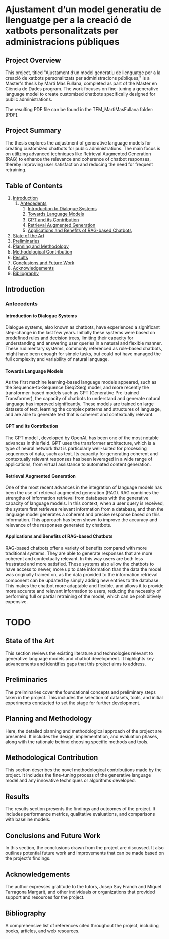 # Ajustament d’un model generatiu de llenguatge per a la creació de xatbots personalitzats per administracions públiques

## Project Overview
This project, titled "Ajustament d’un model generatiu de llenguatge per a la creació de xatbots personalitzats per administracions públiques," is a Master's thesis by Martí Mas Fullana, completed as part of the Màster en Ciència de Dades program. The work focuses on fine-tuning a generative language model to create customized chatbots specifically designed for public administrations.

The resulting PDF file can be found in the TFM_MartiMasFullana folder: [[PDF]](TFM_MartíMasFullana/TFM_MartíMasFullana.pdf).

## Project Summary
The thesis explores the adjustment of generative language models for creating customized chatbots for public administrations. The main focus is on utilizing advanced techniques like Retrieval Augmented Generation (RAG) to enhance the relevance and coherence of chatbot responses, thereby improving user satisfaction and reducing the need for frequent retraining.

## Table of Contents
1. [Introduction](#introduction)
   1. [Antecedents](#antecedents)
      1. [Introduction to Dialogue Systems](#introduction-to-dialogue-systems)
      2. [Towards Language Models](#towards-language-models)
      3. [GPT and its Contribution](#gpt-and-its-contribution)
      4. [Retrieval Augmented Generation](#retrieval-augmented-generation)
      5. [Applications and Benefits of RAG-based Chatbots](#applications-and-benefits-of-rag-based-chatbots)
2. [State of the Art](#state-of-the-art)
3. [Preliminaries](#preliminaries)
4. [Planning and Methodology](#planning-and-methodology)
5. [Methodological Contribution](#methodological-contribution)
6. [Results](#results)
7. [Conclusions and Future Work](#conclusions-and-future-work)
8. [Acknowledgements](#acknowledgements)
9. [Bibliography](#bibliography)

## Introduction

### Antecedents

#### Introduction to Dialogue Systems

Dialogue systems, also known as chatbots, have experienced a significant step-change in the last few years. Initially these systems were based on predefined rules and decision trees, limiting their capacity for understanding and answering user queries in a natural and flexible manner. These rudimentary systems, commonly referenced as rule-based chatbots, might have been enough for simple tasks, but could not have managed the full complexity and variability of natural language.

#### Towards Language Models

As the first machine learning-based language models appeared, such as the Sequence-to-Sequence (Seq2Seq) model, and more recently the transformer-based models such as GPT (Generative Pre-trained Transformer), the capacity of chatbots to understand and generate natural language has improved significantly. These models are trained on large datasets of text, learning the complex patterns and structures of language, and are able to generate text that is coherent and contextually relevant.

#### GPT and its Contribution

The GPT model , developed by OpenAI, has been one of the most notable advances in this field. GPT uses the transformer architecture, which is a type of neural network that is particularly well-suited for processing sequences of data, such as text. Its capacity for generating coherent and contextually relevant responses has been leveraged in a wide range of applications, from virtual assistance to automated content generation.

#### Retrieval Augmented Generation

One of the most recent advances in the integration of language models has been the use of retrieval augmented generation (RAG). RAG combines the strengths of information retrieval from databases with the generative capacity of language models. In this context, when a user query is received, the system first retrieves relevant information from a database, and then the language model generates a coherent and precise response based on this information. This approach has been shown to improve the accuracy and relevance of the responses generated by chatbots.

#### Applications and Benefits of RAG-based Chatbots

RAG-based chatbots offer a variety of benefits compared with more traditional systems. They are able to generate responses that are more coherent and contextually relevant. In this way users are both less frustrated and more satisfied. These systems also allow the chatbots to have access to newer, more up to date information than the data the model was originally trained on, as the data provided to the information retrieval component can be updated by simply adding new entries to the database. This makes the chatbot more adaptable and flexible, and allows it to provide more accurate and relevant information to users, reducing the necessity of performing full or partial retraining of the model, which can be prohibitively expensive.

# TODO

## State of the Art
This section reviews the existing literature and technologies relevant to generative language models and chatbot development. It highlights key advancements and identifies gaps that this project aims to address.

## Preliminaries
The preliminaries cover the foundational concepts and preliminary steps taken in the project. This includes the selection of datasets, tools, and initial experiments conducted to set the stage for further development.

## Planning and Methodology
Here, the detailed planning and methodological approach of the project are presented. It includes the design, implementation, and evaluation phases, along with the rationale behind choosing specific methods and tools.

## Methodological Contribution
This section describes the novel methodological contributions made by the project. It includes the fine-tuning process of the generative language model and any innovative techniques or algorithms developed.

## Results
The results section presents the findings and outcomes of the project. It includes performance metrics, qualitative evaluations, and comparisons with baseline models.

## Conclusions and Future Work
In this section, the conclusions drawn from the project are discussed. It also outlines potential future work and improvements that can be made based on the project's findings.

## Acknowledgements
The author expresses gratitude to the tutors, Josep Suy Franch and Miquel Tarragona Margarit, and other individuals or organizations that provided support and resources for the project.

## Bibliography
A comprehensive list of references cited throughout the project, including books, articles, and web resources.
